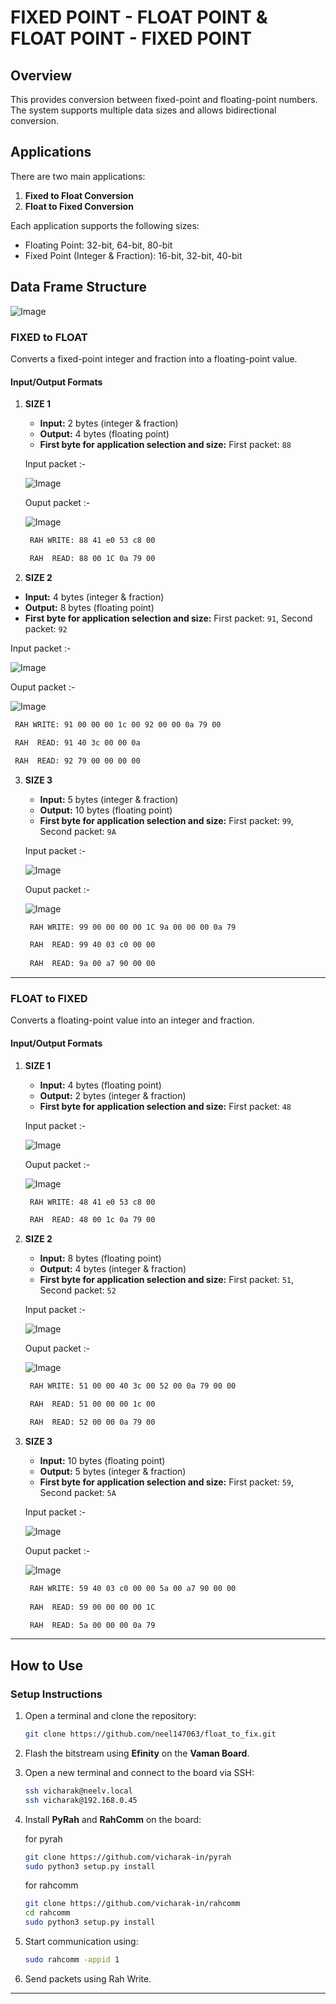 # FIXED POINT - FLOAT POINT & FLOAT POINT - FIXED POINT

## Overview
This provides conversion between fixed-point and floating-point numbers. The system supports multiple data sizes and allows bidirectional conversion.

## Applications
There are two main applications:
1. **Fixed to Float Conversion**
2. **Float to Fixed Conversion**

Each application supports the following sizes:
- Floating Point: 32-bit, 64-bit, 80-bit
- Fixed Point (Integer & Fraction): 16-bit, 32-bit, 40-bit

## Data Frame Structure

![Image](https://github.com/user-attachments/assets/0a881d9f-c4c1-47dd-b954-d14562d0f94e)

### FIXED to FLOAT
Converts a fixed-point integer and fraction into a floating-point value.

#### Input/Output Formats
1. **SIZE 1**
   - **Input:** 2 bytes (integer & fraction)
   - **Output:** 4 bytes (floating point)
   - **First byte for application selection and size:** First packet: `88`

   Input packet :-
   
   ![Image](https://github.com/user-attachments/assets/3c45c899-25f4-4b22-9021-b347b3b38900)

   Ouput packet :-

   ![Image](https://github.com/user-attachments/assets/b52aaf41-128e-44d1-88ee-c19f7261c2d3)

   ```sh
    RAH WRITE: 88 41 e0 53 c8 00 

    RAH  READ: 88 00 1C 0a 79 00 
   ```
  
 2. **SIZE 2**
   - **Input:** 4 bytes (integer & fraction)
   - **Output:** 8 bytes (floating point)
   - **First byte for application selection and size:** First packet: `91`, Second packet: `92`

   Input packet :-

   ![Image](https://github.com/user-attachments/assets/bdc8e910-47da-40d3-8c82-9ce5f4a51ab9)

   Ouput packet :-

   ![Image](https://github.com/user-attachments/assets/6c40116e-fed5-43fb-822b-e1f6564fbf3a)

   ```sh
    RAH WRITE: 91 00 00 00 1c 00 92 00 00 0a 79 00 

    RAH  READ: 91 40 3c 00 00 0a

    RAH  READ: 92 79 00 00 00 00
   ```

3. **SIZE 3**
   - **Input:** 5 bytes (integer & fraction)
   - **Output:** 10 bytes (floating point)
   - **First byte for application selection and size:** First packet: `99`, Second packet: `9A`
  
   Input packet :-
   
   ![Image](https://github.com/user-attachments/assets/0383cc85-d567-450d-93b6-fed7c8b14b1c)

   Ouput packet :-

   ![Image](https://github.com/user-attachments/assets/976e29c7-f8a8-478b-ae63-42a03b1df3b5)

   ```sh
    RAH WRITE: 99 00 00 00 00 1C 9a 00 00 00 0a 79

    RAH  READ: 99 40 03 c0 00 00
    
    RAH  READ: 9a 00 a7 90 00 00
   ``` 

---

### FLOAT to FIXED
Converts a floating-point value into an integer and fraction.

#### Input/Output Formats
1. **SIZE 1**
   - **Input:** 4 bytes (floating point)
   - **Output:** 2 bytes (integer & fraction)
   - **First byte for application selection and size:** First packet: `48`

   Input packet :-
   
   ![Image](https://github.com/user-attachments/assets/b52aaf41-128e-44d1-88ee-c19f7261c2d3)

   Ouput packet :-

   ![Image](https://github.com/user-attachments/assets/3c45c899-25f4-4b22-9021-b347b3b38900)

   ```sh
    RAH WRITE: 48 41 e0 53 c8 00 

    RAH  READ: 48 00 1c 0a 79 00
   ``` 
   
2. **SIZE 2**
   - **Input:** 8 bytes (floating point)
   - **Output:** 4 bytes (integer & fraction)
   - **First byte for application selection and size:** First packet: `51`, Second packet: `52`

   Input packet :-
   
   ![Image](https://github.com/user-attachments/assets/6c40116e-fed5-43fb-822b-e1f6564fbf3a)

   Ouput packet :-

   ![Image](https://github.com/user-attachments/assets/bdc8e910-47da-40d3-8c82-9ce5f4a51ab9)

   ```sh
    RAH WRITE: 51 00 00 40 3c 00 52 00 0a 79 00 00

    RAH  READ: 51 00 00 00 1c 00 

    RAH  READ: 52 00 00 0a 79 00
   ```

3. **SIZE 3**
   - **Input:** 10 bytes (floating point)
   - **Output:** 5 bytes (integer & fraction)
   - **First byte for application selection and size:** First packet: `59`, Second packet: `5A`

   Input packet :-
   
   ![Image](https://github.com/user-attachments/assets/976e29c7-f8a8-478b-ae63-42a03b1df3b5)
   
   Ouput packet :-

   ![Image](https://github.com/user-attachments/assets/0383cc85-d567-450d-93b6-fed7c8b14b1c)

   ```sh
    RAH WRITE: 59 40 03 c0 00 00 5a 00 a7 90 00 00 
    
    RAH  READ: 59 00 00 00 00 1C 

    RAH  READ: 5a 00 00 00 0a 79
   ```   

---

## How to Use
### Setup Instructions
1. Open a terminal and clone the repository:
   ```sh
   git clone https://github.com/neel147063/float_to_fix.git
   ```
2. Flash the bitstream using **Efinity** on the **Vaman Board**.
3. Open a new terminal and connect to the board via SSH:
   ```sh
   ssh vicharak@neelv.local
   ssh vicharak@192.168.0.45
   ```
4. Install **PyRah** and **RahComm** on the board:

   for pyrah
   ```sh
   git clone https://github.com/vicharak-in/pyrah
   sudo python3 setup.py install
   ```
   
   for rahcomm
   ```sh
   git clone https://github.com/vicharak-in/rahcomm
   cd rahcomm
   sudo python3 setup.py install
   ```
   
6. Start communication using:
   ```sh
   sudo rahcomm -appid 1
   ```
7. Send packets using Rah Write.

---
